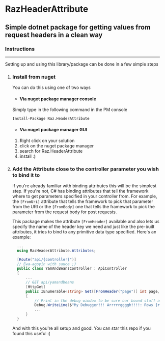 # RazHeaderAttribute
## Simple dotnet package for getting values from request headers in a clean way

### **Instructions**
------
Setting up and using this library/package can be done in a few simple steps
1. ### Install from nuget

    You can do this using one of two ways
    *  #### Via nuget package manager console  
    Simply type in the following command in the PM console
    ```
    Install-Package Raz.HeaderAttribute
    ```
    *  #### Via nuget package manager GUI  
    1. Right click on your solution
    2. click on the nuget package manager
    3. search for Raz.HeaderAttribute
    4. install :)

2. ### Add the Attribute close to the controller parameter you wish to bind it to  
    If you're already familiar with binding attributes this will be the simplest step. If you're not, C# has binding attributes that tell the framework where to get parameters specified in your controller from. For example, the `[FromUri]` attribute that tells the framework to pick that parameter from the URI or the `[FromBody]` one that tells the framework to pick the parameter from the request body for post requests.  

    This package makes the attribute `[FromHeader]` available and also lets us specify the name of the header key we need and just like the pre-built attributes, it tries to bind to any primitive data type specified. Here's an example:

      ```C#
        ...
        using RazHeaderAttribute.Attributes;

        [Route("api/{controller}")]
        // Ewa-agoyin with sauce ;)
        public class YamAndBeansController : ApiController 
        {
            ...
            // GET api/yamandbeans
            [HttpGet]
            public IEnumerable<string> Get([FromHeader("page")] int page, [FromHeader] string rows)
            {
                // Print in the debug window to be sure our bound stuff are passed :)
                Debug.WriteLine($"My Debugger!!! Arrrrrggggh!!!!: Rows {rows}, Page {page}");
                ...
            }
        }
      ```
    And with this you're all setup and good. You can star this repo if you found this useful :)
